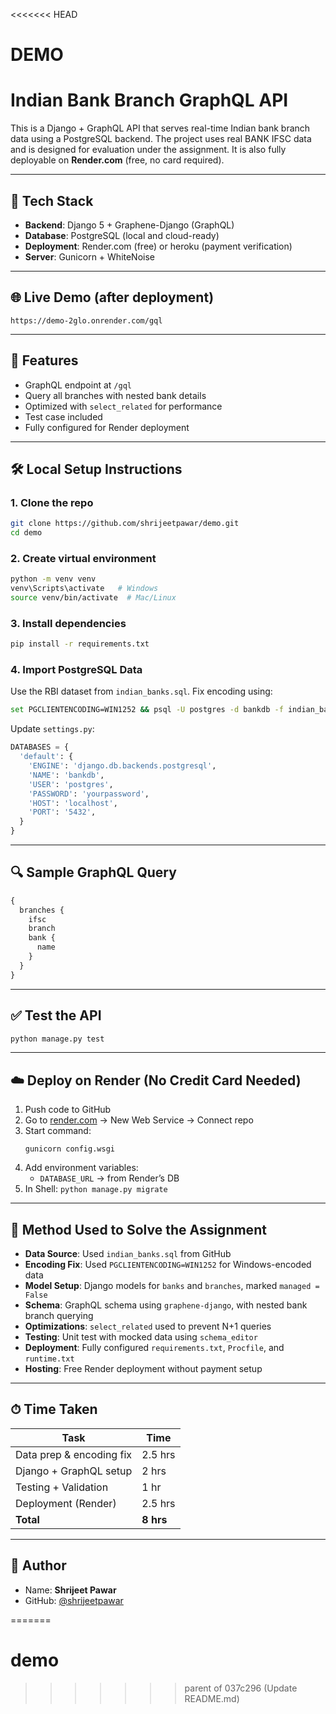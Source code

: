 <<<<<<< HEAD
# DEMO

# Indian Bank Branch GraphQL API

This is a Django + GraphQL API that serves real-time Indian bank branch data using a PostgreSQL backend. The project uses real BANK IFSC data and is designed for evaluation under the assignment. It is also fully deployable on **Render.com** (free, no card required).

---

## 🔧 Tech Stack

- **Backend**: Django 5 + Graphene-Django (GraphQL)
- **Database**: PostgreSQL (local and cloud-ready)
- **Deployment**: Render.com (free) or heroku (payment verification)
- **Server**: Gunicorn + WhiteNoise

---

## 🌐 Live Demo (after deployment)

```
https://demo-2glo.onrender.com/gql
```

---

## 📂 Features

- GraphQL endpoint at `/gql`
- Query all branches with nested bank details
- Optimized with `select_related` for performance
- Test case included
- Fully configured for Render deployment

---

## 🛠️ Local Setup Instructions

### 1. Clone the repo

```bash
git clone https://github.com/shrijeetpawar/demo.git
cd demo
```

### 2. Create virtual environment

```bash
python -m venv venv
venv\Scripts\activate   # Windows
source venv/bin/activate  # Mac/Linux
```

### 3. Install dependencies

```bash
pip install -r requirements.txt
```

### 4. Import PostgreSQL Data

Use the RBI dataset from `indian_banks.sql`. Fix encoding using:

```bash
set PGCLIENTENCODING=WIN1252 && psql -U postgres -d bankdb -f indian_banks.sql
```

Update `settings.py`:

```python
DATABASES = {
  'default': {
    'ENGINE': 'django.db.backends.postgresql',
    'NAME': 'bankdb',
    'USER': 'postgres',
    'PASSWORD': 'yourpassword',
    'HOST': 'localhost',
    'PORT': '5432',
  }
}
```

---

## 🔍 Sample GraphQL Query

```graphql
{
  branches {
    ifsc
    branch
    bank {
      name
    }
  }
}
```

---

## ✅ Test the API

```bash
python manage.py test
```

---

## ☁️ Deploy on Render (No Credit Card Needed)

1. Push code to GitHub
2. Go to [render.com](https://render.com) → New Web Service → Connect repo
3. Start command:
   ```
   gunicorn config.wsgi
   ```
4. Add environment variables:
   - `DATABASE_URL` → from Render’s DB
5. In Shell: `python manage.py migrate`

---

## 📄 Method Used to Solve the Assignment

- **Data Source**: Used `indian_banks.sql` from GitHub
- **Encoding Fix**: Used `PGCLIENTENCODING=WIN1252` for Windows-encoded data
- **Model Setup**: Django models for `banks` and `branches`, marked `managed = False`
- **Schema**: GraphQL schema using `graphene-django`, with nested bank branch querying
- **Optimizations**: `select_related` used to prevent N+1 queries
- **Testing**: Unit test with mocked data using `schema_editor`
- **Deployment**: Fully configured `requirements.txt`, `Procfile`, and `runtime.txt`
- **Hosting**: Free Render deployment without payment setup

---

## ⏱ Time Taken

| Task                         | Time     |
|------------------------------|----------|
| Data prep & encoding fix     | 2.5 hrs  |
| Django + GraphQL setup       | 2 hrs    |
| Testing + Validation         | 1 hr     |
| Deployment (Render)          | 2.5 hrs  |
| **Total**                    | **8 hrs**|

---

## 🙋 Author

- Name: **Shrijeet Pawar**
- GitHub: [@shrijeetpawar](https://github.com/shrijeetpawar)

=======
# demo
>>>>>>> parent of 037c296 (Update README.md)
